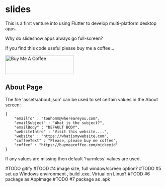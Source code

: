 # slides

This is a first venture into using Flutter to develop multi-platform desktop apps.

Why do slideshow apps always go full-screen?

If you find this code useful please buy me a coffee...

<a href="https://www.buymeacoffee.com/azkn" target="_blank"><img src="https://cdn.buymeacoffee.com/buttons/v2/default-yellow.png" alt="Buy Me A Coffee" style="height: 60px !important;width: 217px !important;" ></a>

About Page
----------
The file 'assets/about.json' can be used to set certain values in the About screen:

    {
        "emailTo" : "toWhomm@whereareyou.com",
        "emailSubject" : "What is the subject?",
        "emailBody" : "DEFAULT BODY",
        "websiteIntro" : "Visit this website....",
        "website" : "https://whatismywebsite.com",
        "coffeeText" : "Please, please buy me coffee",
        "coffee" : "https://buymeacoffee.com/mickeyid"
    }

If any values are missing then default 'harmless' values are used.

#TODO gitify
#TOOD #4 image size, full window/screen option?
#TODO #5 set up Windows environment , build .exe. Virtual on Linux?
#TOOD #6 package as AppImage
#TODO #7 package as .apk




